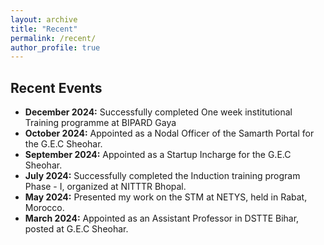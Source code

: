 ```yaml
---
layout: archive
title: "Recent"
permalink: /recent/
author_profile: true
---
```


## Recent Events
- **December 2024:** Successfully completed One week institutional Training programme at BIPARD Gaya
- **October 2024:** Appointed as a Nodal Officer of the Samarth Portal for the G.E.C Sheohar.
- **September 2024:** Appointed as a Startup Incharge for the G.E.C Sheohar.
- **July 2024:** Successfully completed the Induction training program Phase - I, organized at NITTTR Bhopal.
- **May 2024:** Presented my work on the STM at NETYS, held in Rabat, Morocco.
- **March 2024:** Appointed as an Assistant Professor in DSTTE Bihar, posted at G.E.C Sheohar.
